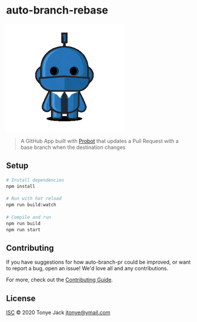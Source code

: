 # auto-branch-rebase

![](bot.gif)

> A GitHub App built with [Probot](https://github.com/probot/probot) that updates a Pull Request with a base branch when the destination changes

## Setup

```sh
# Install dependencies
npm install

# Run with hot reload
npm run build:watch

# Compile and run
npm run build
npm run start
```

## Contributing

If you have suggestions for how auto-branch-pr could be improved, or want to report a bug, open an issue! We'd love all and any contributions.

For more, check out the [Contributing Guide](CONTRIBUTING.md).

## License

[ISC](LICENSE) © 2020 Tonye Jack <jtonye@ymail.com>
